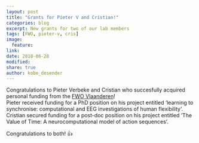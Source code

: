 ```yaml
---
layout: post
title: "Grants for Pieter V and Cristian!"
categories: blog
excerpt: New grants for two of our lab members
tags: [FWO, pieter-v, cris]
image:
  feature:
link:
date: 2018-06-28
modified:
share: true
author: kobe_desender
---
```


Congratulations to Pieter Verbeke and Cristian who succesfully acquired personal funding from the [FWO Vlaanderen](https://www.fwo.be/)!   
Pieter received funding for a PhD position on his project entitled ‘learning to synchronise: computational and EEG investigations of human flexibility’.   
Cristian secured funding for a post-doc position on his project entitled ‘The Value of Time: A neurocomputational model of action sequences’. 

Congratulations to both! :thumbsup: